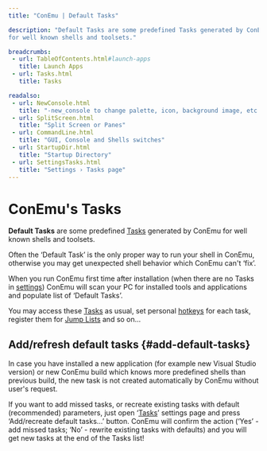 ```yaml
---
title: "ConEmu | Default Tasks"

description: "Default Tasks are some predefined Tasks generated by ConEmu
for well known shells and toolsets."

breadcrumbs:
 - url: TableOfContents.html#launch-apps
   title: Launch Apps
 - url: Tasks.html
   title: Tasks

readalso:
 - url: NewConsole.html
   title: "-new_console to change palette, icon, background image, etc."
 - url: SplitScreen.html
   title: "Split Screen or Panes"
 - url: CommandLine.html
   title: "GUI, Console and Shells switches"
 - url: StartupDir.html
   title: "Startup Directory"
 - url: SettingsTasks.html
   title: "Settings › Tasks page"
---
```


# ConEmu's Tasks

**Default Tasks** are some predefined [Tasks](Tasks.html) generated by ConEmu
for well known shells and toolsets.

Often the ‘Default Task’ is the only proper way to run your shell in ConEmu,
otherwise you may get unexpected shell behavior which ConEmu can't ‘fix’.

When you run ConEmu first time after installation (when there are no Tasks in [settings](ConEmuXml.html))
ConEmu will scan your PC for installed tools and applications and populate
list of ‘Default Tasks’.

You may access these [Tasks](Tasks.html) as usual, set personal [hotkeys](SettingsTasks.html#task-hotkey)
for each task, register them for [Jump Lists](SettingsTasks.html#id2752) and so on...


## Add/refresh default tasks  {#add-default-tasks}

In case you have installed a new application (for example new Visual Studio version)
or new ConEmu build which knows more predefined shells than previous build,
the new task is not created automatically by ConEmu without user's request.

If you want to add missed tasks, or recreate existing tasks with default (recommended) parameters,
just open ‘[Tasks](SettingsTasks.html)’ settings page and press ‘Add/recreate default tasks...’ button.
ConEmu will confirm the action (‘Yes’ - add missed tasks; ‘No’ - rewrite existing tasks with defaults)
and you will get new tasks at the end of the Tasks list!
